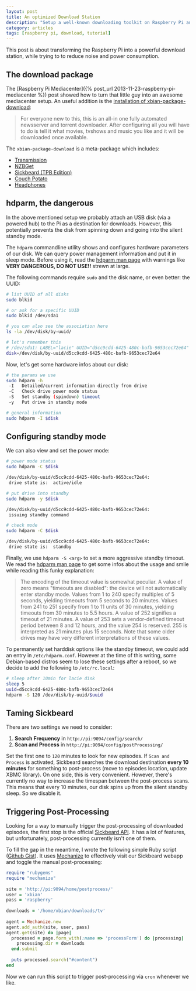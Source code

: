 ```yaml
---
layout: post
title: An optimized Download Station
description: "Setup a well-known downloading toolkit on Raspberry Pi and optimize the setup to reduce noise and save energy"
category: articles
tags: [raspberry pi, download, tutorial]
---
```


This post is about transforming the Raspberry Pi into a powerful download station, while trying to to reduce noise and power consumption.


The download package
--------------------

The [Raspberry Pi Mediacenter]({% post_url 2013-11-23-raspberry-pi-mediacenter %}) post showed how to turn that little guy into an awesome mediacenter setup. An useful addition is the [installation of xbian-package-download](http://forum.xbian.org/thread-1018.html):

> For everyone new to this, this is an all-in one fully automated newsserver and torrent downloader. After configuring all you will have to do is tell it what movies, tvshows and music you like and it will be downloaded once available. 

The `xbian-package-download` is a meta-package which includes:

* [Transmission](http://www.transmissionbt.com)
* [NZBGet](http://nzbget.sourceforge.net)
* [Sickbeard (TPB Edition)](https://github.com/xbianonpi/Sick-Beard-TPB)
* [Couch Potato](https://couchpota.to)
* [Headphones](https://github.com/rembo10/headphones)


hdparm, the dangerous
---------------------

In the above mentioned setup we probably attach an USB disk (via a powered hub) to the Pi as a destination for downloads. However, this potentially prevents the disk from spinning down and going into the silent standby mode.

The `hdparm` commandline utility shows and configures hardware parameters of our disk. We can query power management information and put it in sleep mode. Before using it, read the [hdparm man page](http://linux.die.net/man/8/hdparm) with warnings like __VERY DANGEROUS, DO NOT USE!!__ strewn at large.

The following commands require `sudo` and the disk name, or even better: the UUID:

~~~ bash
# list UUID of all disks
sudo blkid

# or ask for a specific UUID
sudo blkid /dev/sda1

# you can also see the association here
ls -la /dev/disk/by-uuid/

# let's remember this
# /dev/sda1: LABEL="lacie" UUID="d5cc9cdd-6425-480c-bafb-9653cec72e64" TYPE="ext4" 
disk=/dev/disk/by-uuid/d5cc9cdd-6425-480c-bafb-9653cec72e64
~~~

Now, let's get some hardware infos about our disk:

~~~ bash
# the params we use
sudo hdparm -h
 -I   Detailed/current information directly from drive
 -C   Check drive power mode status
 -S   Set standby (spindown) timeout
 -y   Put drive in standby mode

# general information
sudo hdparm -I $disk
~~~

Configuring standby mode
------------------------

We can also view and set the power mode:

~~~ bash
# power mode status
sudo hdparm -C $disk

/dev/disk/by-uuid/d5cc9cdd-6425-480c-bafb-9653cec72e64:
 drive state is:  active/idle

# put drive into standby
sudo hdparm -y $disk

/dev/disk/by-uuid/d5cc9cdd-6425-480c-bafb-9653cec72e64:
 issuing standby command

# check mode
sudo hdparm -C $disk

/dev/disk/by-uuid/d5cc9cdd-6425-480c-bafb-9653cec72e64:
 drive state is:  standby
~~~

Finally, we use `hdparm -S <arg>` to set a more aggressive standby timeout. We read the
[hdparm man page](http://linux.die.net/man/8/hdparm) to get some infos about the usage and smile while reading this funky explanation:

> The encoding of the timeout value is somewhat peculiar. A value of zero means "timeouts are disabled": the device will not automatically enter standby mode. Values from 1 to 240 specify multiples of 5 seconds, yielding timeouts from 5 seconds to 20 minutes. Values from 241 to 251 specify from 1 to 11 units of 30 minutes, yielding timeouts from 30 minutes to 5.5 hours. A value of 252 signifies a timeout of 21 minutes. A value of 253 sets a vendor-defined timeout period between 8 and 12 hours, and the value 254 is reserved. 255 is interpreted as 21 minutes plus 15 seconds. Note that some older drives may have very different interpretations of these values.

To permanently set harddisk options like the standby timeout,  we could add an entry in `/etc/hdparm.conf`. However at the time of this writing, some Debian-based distros seem to lose these settings after a reboot, so we decide to add the following to `/etc/rc.local`:

~~~ bash
# sleep after 10min for lacie disk
sleep 5
uuid=d5cc9cdd-6425-480c-bafb-9653cec72e64
hdparm -S 120 /dev/disk/by-uuid/$uuid
~~~


Taming Sickbeard
----------------

There are two settings we need to consider:

1. __Search Frequency__ in `http://pi:9094/config/search/`
2. __Scan and Process__ in `http://pi:9094/config/postProcessing/` 

Set the first one to `120` minutes to look for new episodes. If `Scan and Process` is activated, Sickbeard searches the download destination __every 10 minutes__ for something to post-process (move to episodes location, update XBMC library). On one side, this is very convenient. However, there's currently no way to increase the timespan between the post-process scans. This means that every 10 minutes, our disk spins up from the silent standby sleep. So we disable it.


Triggering Post-Processing
--------------------------

Looking for a way to manually trigger the post-processing of downloaded episodes, the first stop is the official [Sickbeard API](http://sickbeard.com/api/). It has a lot of features, but unfortunately, post-processing currently isn't one of them.

To fill the gap in the meantime, I wrote the following simple Ruby script ([Github Gist](https://gist.github.com/sohooo/8493102)). It uses [Mechanize](http://mechanize.rubyforge.org) to effectively visit our Sickbeard webapp and toggle the manual post-processing:

~~~ ruby
require "rubygems"
require "mechanize"
 
site = 'http://pi:9094/home/postprocess/'
user = 'xbian'
pass = 'raspberry'
 
downloads = '/home/xbian/downloads/tv'
 
agent = Mechanize.new
agent.add_auth(site, user, pass)
agent.get(site) do |page|
  processed = page.form_with(:name => 'processForm') do |processing|
    processing.dir = downloads
  end.submit
 
  puts processed.search("#content")
end
~~~

Now we can run this script to trigger post-processing via `cron` whenever we like.
